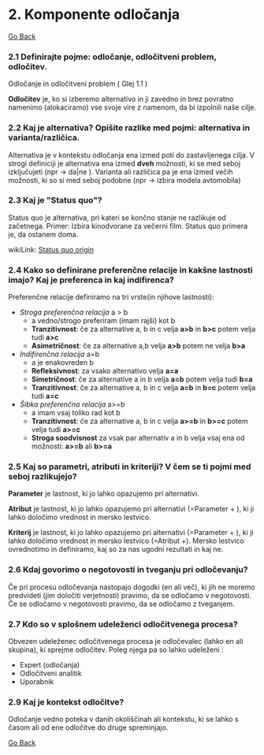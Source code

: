 ﻿# 2. Komponente odločanja

[Go Back](https://martinstrekelj.github.io/MTPOU/)

### 2.1 Definirajte pojme: odločanje, odločitveni problem, odločitev.

Odločanje in odločitveni problem ( Glej 1.1 )

**Odločitev** je, ko si izberemo alternativo in ji zavedno in brez povratno namenimo (alokaciramo) vse svoje vire z namenom, da bi izpolnili naše cilje.

### 2.2 Kaj je alternativa? Opišite razlike med pojmi: alternativa in varianta/različica.
Alternativa je v kontekstu odločanja ena izmed poti do zastavljenega cilja. 
V strogi definiciji je alternativa ena izmed **dveh** možnosti, ki se med seboj izključujeti (npr -> da|ne ).
Varianta ali različica pa je ena izmed večih možnosti, ki so si med seboj podobne (npr -> izbira modela avtomobila)

### 2.3 Kaj je "Status quo"?
Status quo je alternativa, pri kateri se končno stanje ne razlikuje od začetnega. Primer: Izbira kinodvorane za večerni film. Status quo primera je, da ostanem doma.

wikiLink: [Status quo origin](https://en.wikipedia.org/wiki/Status_quo)

### 2.4 Kako so definirane preferenčne relacije in kakšne lastnosti imajo? Kaj je preferenca in kaj indifirenca?
Preferenčne relacije definiramo na tri vrste(in njihove lastnosti):

 - _Stroga preferenčna relacija_ a > b
	 - a vedno/strogo preferiram (imam rajši) kot b
	 - **Tranzitivnost**: če za alternative a, b in c velja **a>b** in **b>c** potem velja tudi **a>c**
	  -  **Asimetričnost**: če za alternative a,b velja **a>b** potem ne velja **b>a**
 - _Indifirenčna relacija_ a=b
	 - a je enakovreden b
	 - **Refleksivnost**: za vsako alternativo velja **a=a**
	 - **Simetričnost**: če za alternative a in b  velja **a=b** potem velja tudi **b=a** 
	 - **Tranzitivnost**: če za alternative a, b in c velja **a=b** in **b=c** potem velja tudi **a=c**
 - _Šibka preferenčna relacija_ a>=b
	 - a imam vsaj toliko rad kot b
	 - **Tranzitivnost**: če za alternative a, b in c velja **a>=b** in **b>=c** potem velja tudi **a>=c**
	 - **Stroga soodvisnost** za vsak par alternativ a in b velja vsaj ena od možnosti: **a>=b** ali **b>=a**

### 2.5 Kaj so parametri, atributi in kriteriji? V čem se ti pojmi med seboj razlikujejo?

**Parameter** je lastnost, ki jo lahko opazujemo pri alternativi.

**Atribut** je lastnost, ki jo lahko opazujemo pri alternativi (=Parameter + ), ki ji lahko določimo vrednost in mersko lestvico.

**Kriterij** je lastnost, ki jo lahko opazujemo pri alternativi (=Parameter + ), ki ji lahko določimo vrednost in mersko lestvico (=Atribut +). Mersko lestvico ovrednotimo in definiramo, kaj so za nas ugodni rezultati in kaj ne.

### 2.6 Kdaj govorimo o negotovosti in tveganju pri odločevanju?
Če pri procesu odločevanja nastopajo dogodki (en ali več), ki jih ne moremo predvideti (jim določiti verjetnosti) pravimo, da se odločamo v negotovosti. Če se odločamo v negotovosti pravimo, da se odločamo z tveganjem.

### 2.7 Kdo so v splošnem udeleženci odločitvenega procesa?
Obvezen udeleženec odločitvenega procesa je odločevalec (lahko en ali skupina), ki sprejme odločitev.
Poleg njega pa so lahko udeleženi :

 - Expert (odločanja)
 - Odločitveni analitik
 - Uporabnik

### 2.9 Kaj je kontekst odločitve?

Odločanje vedno poteka v danih okoliščinah ali kontekstu, ki se lahko s časom ali od ene odločitve do druge spreminjajo.

[Go Back](https://martinstrekelj.github.io/MTPOU/)


